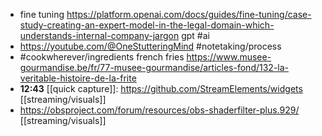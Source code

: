 - fine tuning https://platform.openai.com/docs/guides/fine-tuning/case-study-creating-an-expert-model-in-the-legal-domain-which-understands-internal-company-jargon gpt #ai
- https://youtube.com/@OneStutteringMind #notetaking/process
- #cookwherever/ingredients french fries https://www.musee-gourmandise.be/fr/77-musee-gourmandise/articles-fond/132-la-veritable-histoire-de-la-frite
- **12:43** [[quick capture]]:  https://github.com/StreamElements/widgets [[streaming/visuals]]
- https://obsproject.com/forum/resources/obs-shaderfilter-plus.929/ [[streaming/visuals]]